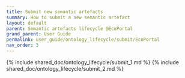 ```yaml
---
title: Submit new semantic artefacts
summary: How to submit a new semantic artefact
layout: default
parent: Semantic artefacts lifecycle @EcoPortal
grand_parent: User Guide
permalink: user_guide/ontology_lifecycle/submit/EcoPortal
nav_order: 3
---
```




{% include shared_doc/ontology_lifecycle/submit_1.md  %}
{% include shared_doc/ontology_lifecycle/submit_2.md  %}